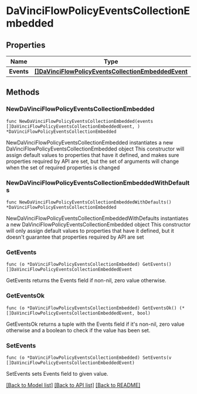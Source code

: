 # DaVinciFlowPolicyEventsCollectionEmbedded

## Properties

Name | Type | Description | Notes
------------ | ------------- | ------------- | -------------
**Events** | [**[]DaVinciFlowPolicyEventsCollectionEmbeddedEvent**](DaVinciFlowPolicyEventsCollectionEmbeddedEvent.md) |  | 

## Methods

### NewDaVinciFlowPolicyEventsCollectionEmbedded

`func NewDaVinciFlowPolicyEventsCollectionEmbedded(events []DaVinciFlowPolicyEventsCollectionEmbeddedEvent, ) *DaVinciFlowPolicyEventsCollectionEmbedded`

NewDaVinciFlowPolicyEventsCollectionEmbedded instantiates a new DaVinciFlowPolicyEventsCollectionEmbedded object
This constructor will assign default values to properties that have it defined,
and makes sure properties required by API are set, but the set of arguments
will change when the set of required properties is changed

### NewDaVinciFlowPolicyEventsCollectionEmbeddedWithDefaults

`func NewDaVinciFlowPolicyEventsCollectionEmbeddedWithDefaults() *DaVinciFlowPolicyEventsCollectionEmbedded`

NewDaVinciFlowPolicyEventsCollectionEmbeddedWithDefaults instantiates a new DaVinciFlowPolicyEventsCollectionEmbedded object
This constructor will only assign default values to properties that have it defined,
but it doesn't guarantee that properties required by API are set

### GetEvents

`func (o *DaVinciFlowPolicyEventsCollectionEmbedded) GetEvents() []DaVinciFlowPolicyEventsCollectionEmbeddedEvent`

GetEvents returns the Events field if non-nil, zero value otherwise.

### GetEventsOk

`func (o *DaVinciFlowPolicyEventsCollectionEmbedded) GetEventsOk() (*[]DaVinciFlowPolicyEventsCollectionEmbeddedEvent, bool)`

GetEventsOk returns a tuple with the Events field if it's non-nil, zero value otherwise
and a boolean to check if the value has been set.

### SetEvents

`func (o *DaVinciFlowPolicyEventsCollectionEmbedded) SetEvents(v []DaVinciFlowPolicyEventsCollectionEmbeddedEvent)`

SetEvents sets Events field to given value.



[[Back to Model list]](../README.md#documentation-for-models) [[Back to API list]](../README.md#documentation-for-api-endpoints) [[Back to README]](../README.md)


